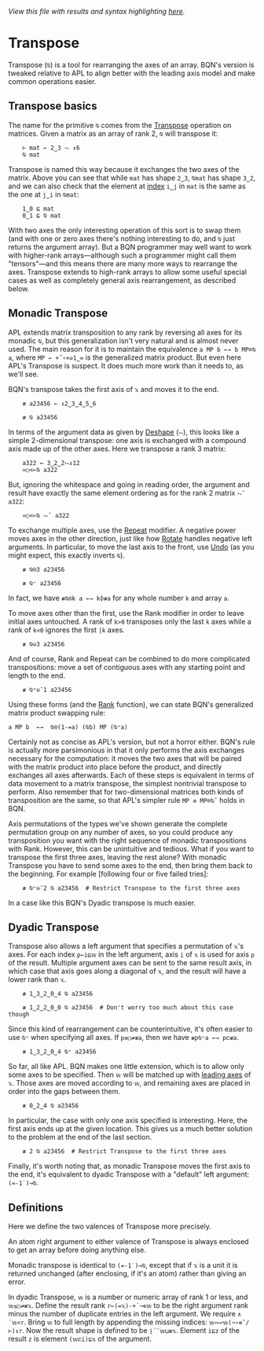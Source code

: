 *View this file with results and syntax highlighting [here](https://mlochbaum.github.io/BQN/doc/transpose.html).*

# Transpose

Transpose (`⍉`) is a tool for rearranging the axes of an array. BQN's version is tweaked relative to APL to align better with the leading axis model and make common operations easier.

## Transpose basics

The name for the primitive `⍉` comes from the [Transpose](https://en.wikipedia.org/wiki/Transpose) operation on matrices. Given a matrix as an array of rank 2, `⍉` will transpose it:

        ⊢ mat ← 2‿3 ⥊ ↕6
        ⍉ mat

Transpose is named this way because it exchanges the two axes of the matrix. Above you can see that while `mat` has shape `2‿3`, `⍉mat` has shape `3‿2`, and we can also check that the element at [index](indices.md) `i‿j` in `mat` is the same as the one at `j‿i` in `⍉mat`:

        1‿0 ⊑ mat
        0‿1 ⊑ ⍉ mat

With two axes the only interesting operation of this sort is to swap them (and with one or zero axes there's nothing interesting to do, and `⍉` just returns the argument array). But a BQN programmer may well want to work with higher-rank arrays—although such a programmer might call them "tensors"—and this means there are many more ways to rearrange the axes. Transpose extends to high-rank arrays to allow some useful special cases as well as completely general axis rearrangement, as described below.

## Monadic Transpose

APL extends matrix transposition to any rank by reversing all axes for its monadic `⍉`, but this generalization isn't very natural and is almost never used. The main reason for it is to maintain the equivalence `a MP b ←→ b MP⌾⍉ a`, where `MP ← +˝∘×⎉1‿∞` is the generalized matrix product. But even here APL's Transpose is suspect. It does much more work than it needs to, as we'll see.

BQN's transpose takes the first axis of `𝕩` and moves it to the end.

        ≢ a23456 ← ↕2‿3‿4‿5‿6

        ≢ ⍉ a23456

In terms of the argument data as given by [Deshape](reshape.md#deshape) (`⥊`), this looks like a simple 2-dimensional transpose: one axis is exchanged with a compound axis made up of the other axes. Here we transpose a rank 3 matrix:

        a322 ← 3‿2‿2⥊↕12
        ≍○<⟜⍉ a322

But, ignoring the whitespace and going in reading order, the argument and result have exactly the same element ordering as for the rank 2 matrix `⥊˘ a322`:

        ≍○<⟜⍉ ⥊˘ a322

To exchange multiple axes, use the [Repeat](repeat.md) modifier. A negative power moves axes in the other direction, just like how [Rotate](reverse.md#rotate) handles negative left arguments. In particular, to move the last axis to the front, use [Undo](undo.md) (as you might expect, this exactly inverts `⍉`).

        ≢ ⍉⍟3 a23456

        ≢ ⍉⁼ a23456

In fact, we have `≢⍉⍟k a ←→ k⌽≢a` for any whole number `k` and array `a`.

To move axes other than the first, use the Rank modifier in order to leave initial axes untouched. A rank of `k>0` transposes only the last `k` axes while a rank of `k<0` ignores the first `|k` axes.

        ≢ ⍉⎉3 a23456

And of course, Rank and Repeat can be combined to do more complicated transpositions: move a set of contiguous axes with any starting point and length to the end.

        ≢ ⍉⁼⎉¯1 a23456

Using these forms (and the [Rank](shape.md) function), we can state BQN's generalized matrix product swapping rule:

    a MP b  ←→  ⍉⍟(1-=a) (⍉b) MP (⍉⁼a)

Certainly not as concise as APL's version, but not a horror either. BQN's rule is actually more parsimonious in that it only performs the axis exchanges necessary for the computation: it moves the two axes that will be paired with the matrix product into place before the product, and directly exchanges all axes afterwards. Each of these steps is equivalent in terms of data movement to a matrix transpose, the simplest nontrivial transpose to perform. Also remember that for two-dimensional matrices both kinds of transposition are the same, so that APL's simpler rule `MP ≡ MP⌾⍉˜` holds in BQN.

Axis permutations of the types we've shown generate the complete permutation group on any number of axes, so you could produce any transposition you want with the right sequence of monadic transpositions with Rank. However, this can be unintuitive and tedious. What if you want to transpose the first three axes, leaving the rest alone? With monadic Transpose you have to send some axes to the end, then bring them back to the beginning. For example [following four or five failed tries]:

        ≢ ⍉⁼⎉¯2 ⍉ a23456  # Restrict Transpose to the first three axes

In a case like this BQN's Dyadic transpose is much easier.

## Dyadic Transpose

Transpose also allows a left argument that specifies a permutation of `𝕩`'s axes. For each index `p←i⊑𝕨` in the left argument, axis `i` of `𝕩` is used for axis `p` of the result. Multiple argument axes can be sent to the same result axis, in which case that axis goes along a diagonal of `𝕩`, and the result will have a lower rank than `𝕩`.

        ≢ 1‿3‿2‿0‿4 ⍉ a23456

        ≢ 1‿2‿2‿0‿0 ⍉ a23456  # Don't worry too much about this case though

Since this kind of rearrangement can be counterintuitive, it's often easier to use `⍉⁼` when specifying all axes. If `p≡○≠≢a`, then we have `≢p⍉⁼a ←→ p⊏≢a`.

        ≢ 1‿3‿2‿0‿4 ⍉⁼ a23456

So far, all like APL. BQN makes one little extension, which is to allow only some axes to be specified. Then `𝕨` will be matched up with [leading axes](leading.md) of `𝕩`. Those axes are moved according to `𝕨`, and remaining axes are placed in order into the gaps between them.

        ≢ 0‿2‿4 ⍉ a23456

In particular, the case with only one axis specified is interesting. Here, the first axis ends up at the given location. This gives us a much better solution to the problem at the end of the last section.

        ≢ 2 ⍉ a23456  # Restrict Transpose to the first three axes

Finally, it's worth noting that, as monadic Transpose moves the first axis to the end, it's equivalent to dyadic Transpose with a "default" left argument: `(=-1˙)⊸⍉`.

## Definitions

Here we define the two valences of Transpose more precisely.

An atom right argument to either valence of Transpose is always enclosed to get an array before doing anything else.

Monadic transpose is identical to `(=-1˙)⊸⍉`, except that if `𝕩` is a unit it is returned unchanged (after enclosing, if it's an atom) rather than giving an error.

In dyadic Transpose, `𝕨` is a number or numeric array of rank 1 or less, and `𝕨≤○≠≢𝕩`. Define the result rank `r←(=𝕩)-+´¬∊𝕨` to be the right argument rank minus the number of duplicate entries in the left argument. We require `∧´𝕨<r`. Bring `𝕨` to full length by appending the missing indices: `𝕨∾↩𝕨(¬∘∊˜/⊢)↕r`. Now the result shape is defined to be `⌊´¨𝕨⊔≢𝕩`. Element `i⊑z` of the result `z` is element `(𝕨⊏i)⊑𝕩` of the argument.
